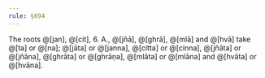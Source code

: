 ```yaml
---
rule: §694
---
```


The roots @[jan], @[cit], 6. A., @[jñā], @[ghrā], @[mlā] and @[hvā] take @[ta] or @[na]; @[jāta] or @[janna], @[citta] or @[cinna], @[jñāta] or @[jñāna], @[ghrāta] or @[ghrāṇa], @[mlāta] or @[mlāna] and @[hvāta] or @[hvāna].